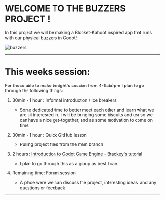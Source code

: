 # WELCOME TO THE BUZZERS PROJECT !

In this project we will be making a Blooket-Kahoot inspired app that runs with our physical buzzers in Godot! 

![buzzers](/img.JPG)

---
# This weeks session: 
For those able to make tonight's session from 4-(late)pm I plan to go through the following things:

1. 30min - 1 hour : Informal introduction / Ice breakers
    - Some dedicated time to better meet each other and learn what we are all interested in. I will be bringing some biscuits and tea so we can have a nice get-together, and as some motivation to come on time.

2. 30min - 1 hour : Quick GitHub lesson
    - Pulling project files from the main branch

3. 2 hours : [Introduction to Godot Game Engine - Brackey's tutorial](/Tutorials/1.%20Brackeys%20"How%20to%20make%20a%20Video%20Game"/README-Tutorial1.md)
    - I plan to go through this as a group as best I can

4. Remaining time: Forum session
    - A place were we can discuss the project, interesting ideas, and any questions or feedback

---